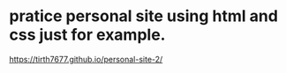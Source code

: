 # pratice personal site using html and css just for example.

https://tirth7677.github.io/personal-site-2/
